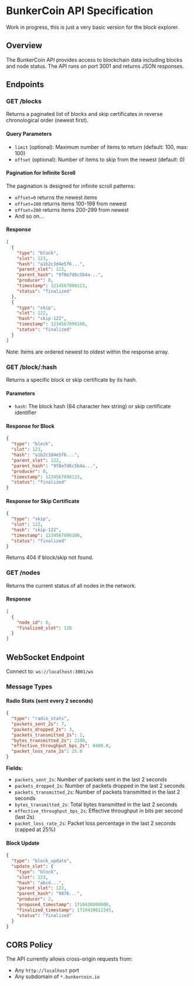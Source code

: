 # BunkerCoin API Specification

Work in progress, this is just a very basic version for the block explorer.

## Overview
The BunkerCoin API provides access to blockchain data including blocks and node status. The API runs on port 3001 and returns JSON responses.


## Endpoints

### GET /blocks
Returns a paginated list of blocks and skip certificates in reverse chronological order (newest first).

#### Query Parameters
- `limit` (optional): Maximum number of items to return (default: 100, max: 100)
- `offset` (optional): Number of items to skip from the newest (default: 0)

#### Pagination for Infinite Scroll
The pagination is designed for infinite scroll patterns:
- `offset=0` returns the newest items
- `offset=100` returns items 100-199 from newest
- `offset=200` returns items 200-299 from newest
- And so on...

#### Response
```json
[
  {
    "type": "block",
    "slot": 123,
    "hash": "a1b2c3d4e5f6...",
    "parent_slot": 122,
    "parent_hash": "9f8e7d6c5b4a...",
    "producer": 0,
    "timestamp": 1234567890123,
    "status": "finalized"
  },
  {
    "type": "skip",
    "slot": 122,
    "hash": "skip-122",
    "timestamp": 1234567890100,
    "status": "finalized"
  }
]
```

Note: Items are ordered newest to oldest within the response array.

### GET /block/:hash
Returns a specific block or skip certificate by its hash.

#### Parameters
- `hash`: The block hash (64 character hex string) or skip certificate identifier

#### Response for Block
```json
{
  "type": "block",
  "slot": 123,
  "hash": "a1b2c3d4e5f6...",
  "parent_slot": 122,
  "parent_hash": "9f8e7d6c5b4a...",
  "producer": 0,
  "timestamp": 1234567890123,
  "status": "finalized"
}
```

#### Response for Skip Certificate
```json
{
  "type": "skip",
  "slot": 122,
  "hash": "skip-122",
  "timestamp": 1234567890100,
  "status": "finalized"
}
```

Returns 404 if block/skip not found.

### GET /nodes
Returns the current status of all nodes in the network.

#### Response
```json
[
  {
    "node_id": 0,
    "finalized_slot": 120
  }
]
```

## WebSocket Endpoint

Connect to: `ws://localhost:3001/ws`

### Message Types

#### Radio Stats (sent every 2 seconds)
```json
{
  "type": "radio_stats",
  "packets_sent_2s": 7,
  "packets_dropped_2s": 3,
  "packets_transmitted_2s": 2,
  "bytes_transmitted_2s": 2100,
  "effective_throughput_bps_2s": 8400.0,
  "packet_loss_rate_2s": 25.0
}
```

**Fields:**
- `packets_sent_2s`: Number of packets sent in the last 2 seconds
- `packets_dropped_2s`: Number of packets dropped in the last 2 seconds
- `packets_transmitted_2s`: Number of packets transmitted in the last 2 seconds
- `bytes_transmitted_2s`: Total bytes transmitted in the last 2 seconds
- `effective_throughput_bps_2s`: Effective throughput in bits per second (last 2s)
- `packet_loss_rate_2s`: Packet loss percentage in the last 2 seconds (capped at 25%)

#### Block Update
```json
{
  "type": "block_update",
  "update_slot": {
    "type": "block",
    "slot": 123,
    "hash": "abcd...",
    "parent_slot": 122,
    "parent_hash": "9876...",
    "producer": 2,
    "proposed_timestamp": 1719430000000,
    "finalized_timestamp": 1719430012345,
    "status": "finalized"
  }
}
```

## CORS Policy
The API currently allows cross-origin requests from:
- Any `http://localhost` port
- Any subdomain of `*.bunkercoin.io`